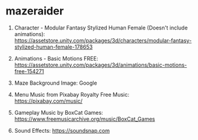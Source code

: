 # mazeraider
 1. Character - Modular Fantasy Stylized Human Female (Doesn't include animations): 
https://assetstore.unity.com/packages/3d/characters/modular-fantasy-stylized-human-female-178653

2. Animations - Basic Motions FREE:
https://assetstore.unity.com/packages/3d/animations/basic-motions-free-154271

3. Maze Background Image: Google

4. Menu Music from Pixabay Royalty Free Music: https://pixabay.com/music/

5. Gameplay Music by BoxCat Games: https://www.freemusicarchive.org/music/BoxCat_Games

6. Sound Effects: https://soundsnap.com
